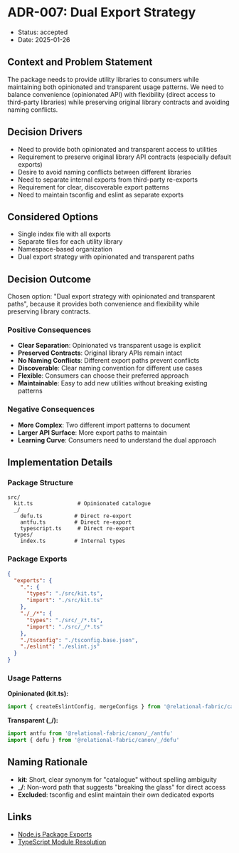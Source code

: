 # ADR-007: Dual Export Strategy

* Status: accepted
* Date: 2025-01-26

## Context and Problem Statement

The package needs to provide utility libraries to consumers while maintaining both opinionated and transparent usage patterns. We need to balance convenience (opinionated API) with flexibility (direct access to third-party libraries) while preserving original library contracts and avoiding naming conflicts.

## Decision Drivers

* Need to provide both opinionated and transparent access to utilities
* Requirement to preserve original library API contracts (especially default exports)
* Desire to avoid naming conflicts between different libraries
* Need to separate internal exports from third-party re-exports
* Requirement for clear, discoverable export patterns
* Need to maintain tsconfig and eslint as separate exports

## Considered Options

* Single index file with all exports
* Separate files for each utility library
* Namespace-based organization
* Dual export strategy with opinionated and transparent paths

## Decision Outcome

Chosen option: "Dual export strategy with opinionated and transparent paths", because it provides both convenience and flexibility while preserving library contracts.

### Positive Consequences

* **Clear Separation**: Opinionated vs transparent usage is explicit
* **Preserved Contracts**: Original library APIs remain intact
* **No Naming Conflicts**: Different export paths prevent conflicts
* **Discoverable**: Clear naming convention for different use cases
* **Flexible**: Consumers can choose their preferred approach
* **Maintainable**: Easy to add new utilities without breaking existing patterns

### Negative Consequences

* **More Complex**: Two different import patterns to document
* **Larger API Surface**: More export paths to maintain
* **Learning Curve**: Consumers need to understand the dual approach

## Implementation Details

### Package Structure
```
src/
  kit.ts              # Opinionated catalogue
  _/
    defu.ts          # Direct re-export
    antfu.ts         # Direct re-export
    typescript.ts     # Direct re-export
  types/
    index.ts         # Internal types
```

### Package Exports
```json
{
  "exports": {
    ".": {
      "types": "./src/kit.ts",
      "import": "./src/kit.ts"
    },
    "./_/*": {
      "types": "./src/_/*.ts",
      "import": "./src/_/*.ts"
    },
    "./tsconfig": "./tsconfig.base.json",
    "./eslint": "./eslint.js"
  }
}
```

### Usage Patterns

**Opinionated (kit.ts):**
```typescript
import { createEslintConfig, mergeConfigs } from '@relational-fabric/canon'
```

**Transparent (_/):**
```typescript
import antfu from '@relational-fabric/canon/_/antfu'
import { defu } from '@relational-fabric/canon/_/defu'
```

## Naming Rationale

* **kit**: Short, clear synonym for "catalogue" without spelling ambiguity
* **_/**: Non-word path that suggests "breaking the glass" for direct access
* **Excluded**: tsconfig and eslint maintain their own dedicated exports

## Links

* [Node.js Package Exports](https://nodejs.org/api/packages.html#exports)
* [TypeScript Module Resolution](https://www.typescriptlang.org/docs/handbook/module-resolution.html)

